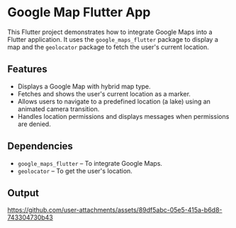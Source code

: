 # Google Map Flutter App

This Flutter project demonstrates how to integrate Google Maps into a Flutter application. It uses the `google_maps_flutter` package to display a map and the `geolocator` package to fetch the user's current location.

## Features

- Displays a Google Map with hybrid map type.
- Fetches and shows the user's current location as a marker.
- Allows users to navigate to a predefined location (a lake) using an animated camera transition.
- Handles location permissions and displays messages when permissions are denied.

## Dependencies
- `google_maps_flutter` – To integrate Google Maps.
- `geolocator` – To get the user's location.

## Output
https://github.com/user-attachments/assets/89df5abc-05e5-415a-b6d8-743304730b43